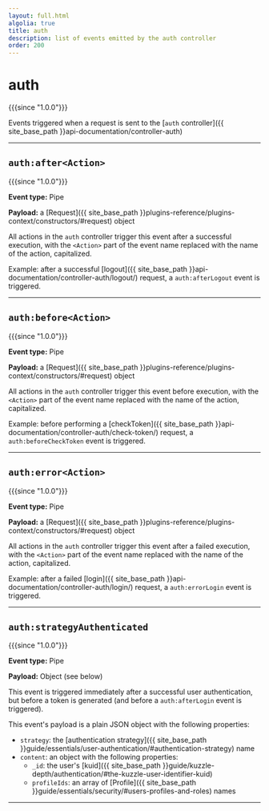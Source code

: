 ```yaml
---
layout: full.html
algolia: true
title: auth
description: list of events emitted by the auth controller
order: 200
---
```


# auth

{{{since "1.0.0"}}}

Events triggered when a request is sent to the [`auth` controller]({{ site_base_path }}api-documentation/controller-auth)

---

## `auth:after<Action>`

{{{since "1.0.0"}}}

**Event type:** Pipe

**Payload:** a [Request]({{ site_base_path }}plugins-reference/plugins-context/constructors/#request) object

All actions in the `auth` controller trigger this event after a successful execution, with the `<Action>` part of the event name replaced with the name of the action, capitalized.

Example: after a successful [logout]({{ site_base_path }}api-documentation/controller-auth/logout/) request, a `auth:afterLogout` event is triggered.

---

## `auth:before<Action>`

{{{since "1.0.0"}}}

**Event type:** Pipe

**Payload:** a [Request]({{ site_base_path }}plugins-reference/plugins-context/constructors/#request) object

All actions in the `auth` controller trigger this event before execution, with the `<Action>` part of the event name replaced with the name of the action, capitalized.

Example: before performing a [checkToken]({{ site_base_path }}api-documentation/controller-auth/check-token/) request, a `auth:beforeCheckToken` event is triggered.

---

## `auth:error<Action>`

{{{since "1.0.0"}}}

**Event type:** Pipe

**Payload:** a [Request]({{ site_base_path }}plugins-reference/plugins-context/constructors/#request) object

All actions in the `auth` controller trigger this event after a failed execution, with the `<Action>` part of the event name replaced with the name of the action, capitalized.

Example: after a failed [login]({{ site_base_path }}api-documentation/controller-auth/login/) request, a `auth:errorLogin` event is triggered.

---

## `auth:strategyAuthenticated`

{{{since "1.0.0"}}}

**Event type:** Pipe

**Payload:** Object (see below)

This event is triggered immediately after a successful user authentication, but before a token is generated (and before a `auth:afterLogin` event is triggered).

This event's payload is a plain JSON object with the following properties:
* `strategy`: the [authentication strategy]({{ site_base_path }}guide/essentials/user-authentication/#authentication-strategy) name 
* `content`: an object with the following properties:
  * `_id`: the user's [kuid]({{ site_base_path }}guide/kuzzle-depth/authentication/#the-kuzzle-user-identifier-kuid)
  * `profileIds`: an array of [Profile]({{ site_base_path }}guide/essentials/security/#users-profiles-and-roles) names

---
